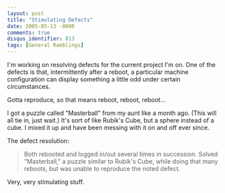 ```yaml
---
layout: post
title: "Stimulating Defects"
date: 2005-05-13 -0800
comments: true
disqus_identifier: 813
tags: [General Ramblings]
---
```

I'm working on resolving defects for the current project I'm on. One of
the defects is that, intermittently after a reboot, a particular machine
configuration can display something a little odd under certain
circumstances.
 
 Gotta reproduce, so that means reboot, reboot, reboot...
 
 I got a puzzle called "Masterball" from my aunt like a month ago. (This
will all tie in, just wait.) It's sort of like Rubik's Cube, but a
sphere instead of a cube. I mixed it up and have been messing with it on
and off ever since.
 
 The defect resolution:
> Both rebooted and logged in/out several times in succession. Solved
> "Masterball," a puzzle similar to Rubik's Cube, while doing that many
> reboots, but was unable to reproduce the noted defect.


 Very, very stimulating stuff.
